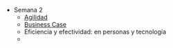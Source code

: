 - Semana 2
	- [Agilidad](Agilidad.md)
	- [Business Case](Business%20Case.md)
	- Eficiencia y efectividad: en personas y tecnología
	- 